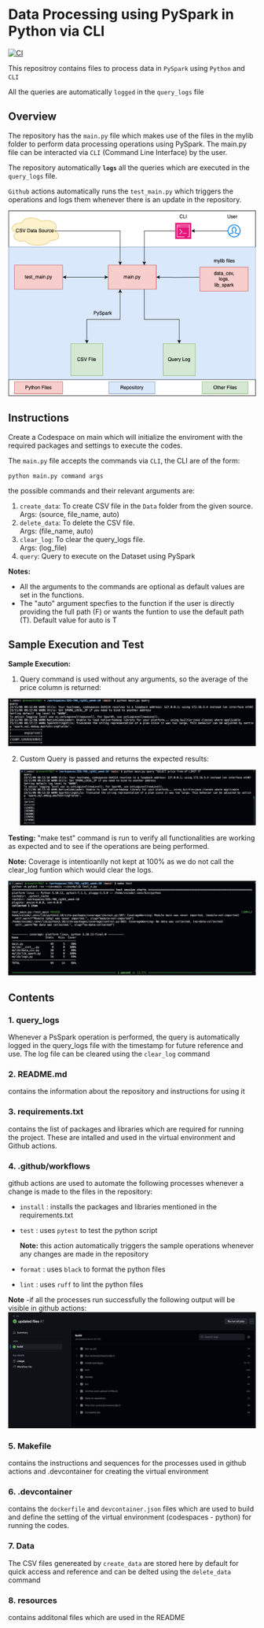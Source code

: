 # Data Processing using PySpark in Python via CLI

[![CI](https://github.com/nogibjj/IDS-706_rg361_week-10/actions/workflows/cicd.yml/badge.svg)](https://github.com/nogibjj/IDS-706_rg361_week-10/actions/workflows/cicd.yml)

This repositroy contains files to process data in ``PySpark`` using ``Python`` and ``CLI``

All the queries are automatically ``logged`` in the ``query_logs`` file

## Overview

The repository has the ``main.py`` file which makes use of the files in the mylib folder to perform data processing operations using PySpark. The main.py file can be interacted via ``CLI`` (Command Line Interface) by the user.

The repository automatically **``logs``** all the queries which are executed in the ``query_logs`` file.

``Github`` actions automatically runs the ``test_main.py`` which triggers the operations and logs them whenever there is an update in the repository.

![Schema](resources/schema.png)

## Instructions

Create a Codespace on main which will initialize the enviroment with the required packages and settings to execute the codes.

The ``main.py`` file accepts the commands via ``CLI``, the CLI are of the form:

```console
python main.py command args
```
the possible commands and their relevant arguments are:
1. ``create_data``: To create CSV file in the ``Data`` folder from the given source.<br>Args: (source, file_name, auto)
2. ``delete_data``: To delete the CSV file.<br>Args: (file_name, auto)
3. ``clear_log``: To clear the query_logs file.<br>Args: (log_file)
4. ``query``: Query to execute on the Dataset using PySpark

**Notes:** 
- All the arguments to the commands are optional as default values are set in the functions.
- The "auto" argument specfies to the function if the user is directly providing the full path (F) or wants the funtion to use the default path (T). Default value for auto is T

## Sample Execution and Test
  **Sample Execution:** 
  1. Query command is used without any arguments, so the average of the price column is returned:

   ![Auto Query](resources/query_auto.png)

  2. Custom Query is passed and returns the expected results:
  
     ![Auto Query](resources/query_manual.png)
   
**Testing:** "make test" command is run to verify all functionalities are working as expected and to see if the operations are being performed.

**Note:** Coverage is intentioanlly not kept at 100% as we do not call the clear_log funtion which would clear the logs.

![Test Execution](resources/test.png)


## Contents

### 1. query_logs
  Whenever a  PsSpark operation is performed, the query is automatically logged in the query_logs file with the timestamp for future reference and use. The log file can be cleared using the ``clear_log`` command

### 2. README.md
   contains the information about the repository and instructions for using it
   
### 3. requirements.txt
   contains the list of packages and libraries which are required for running the project. These are intalled and used in the virtual environment and Github actions.
   
### 4. .github/workflows
   github actions are used to automate the following processes whenever a change is made to the files in the repository:
   - ``install`` : installs the packages and libraries mentioned in the requirements.txt
   - ``test`` : uses ``pytest`` to test the python script
      
      **Note:** this action automatically triggers the sample operations whenever any changes are made in the repository
     
   - ``format`` : uses ``black`` to format the python files
   - ``lint`` : uses ``ruff`` to lint the python files
   
     
   **Note** -if all the processes run successfully the following output will be visible in github actions:
   ![Success Build](resources/build.png)
   
### 5. Makefile
   contains the instructions and sequences for the processes used in github actions and .devcontainer for creating the virtual environment
   
### 6. .devcontainer
   contains the ``dockerfile`` and ``devcontainer.json`` files which are used to build and define the setting of the virtual environment (codespaces - python) for running the codes.

### 7. Data
   The CSV files genereated by ``create_data`` are stored here by default for quick access and reference and can be delted using the ``delete_data`` command

### 8. resources 
   contains additonal files which are used in the README




  
